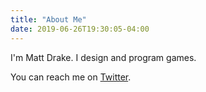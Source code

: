 ```yaml
---
title: "About Me"
date: 2019-06-26T19:30:05-04:00
---
```


I'm Matt Drake. I design and program games.

You can reach me on [Twitter](https://twitter.com/matt_c_drake).